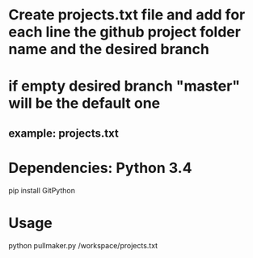 # Create projects.txt file and add for each line the github project folder name and the desired branch
# if empty desired branch "master" will be the default one
## example: projects.txt

# Dependencies: Python 3.4
pip install GitPython

# Usage
python pullmaker.py /workspace/projects.txt
